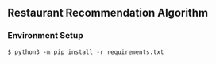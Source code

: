## Restaurant Recommendation Algorithm

### Environment Setup 
`$ python3 -m pip install -r requirements.txt`



